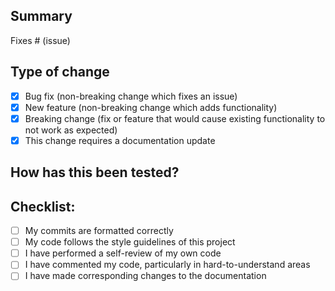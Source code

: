 ## Summary

<!-- 

Please include a summary of the change and which issue is fixed. Please also
include relevant motivation and context. List any dependencies that are
required for this change.

Before you 

-->

Fixes # (issue)

## Type of change

<!-- Please remove any points that are not relevant for your pull request -->

- [x] Bug fix (non-breaking change which fixes an issue)
- [x] New feature (non-breaking change which adds functionality)
- [x] Breaking change (fix or feature that would cause existing functionality to not work as expected)
- [x] This change requires a documentation update

## How has this been tested?

<!-- Please describe the tests that you ran to verify your changes -->

## Checklist:

<!-- Please complete the checklist as best you can -->

- [ ] My commits are formatted correctly
- [ ] My code follows the style guidelines of this project
- [ ] I have performed a self-review of my own code
- [ ] I have commented my code, particularly in hard-to-understand areas
- [ ] I have made corresponding changes to the documentation
